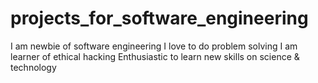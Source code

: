# projects_for_software_engineering
I am newbie of software engineering 
I love to do problem solving
I am learner of ethical hacking
Enthusiastic to learn new skills on science & technology
